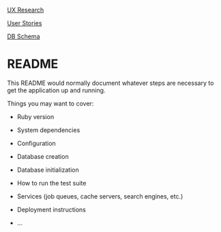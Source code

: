 [UX Research](https://docs.google.com/spreadsheets/d/1wsI9lRQZfovy663ZmC2TNUs0h2-Ire_GKtc7WE3X-iA/edit?usp=sharing)

[User Stories](https://docs.google.com/spreadsheets/d/1mH0yk9demptHyAAJsxEVcepsSOej9O-40VNsX6PMXiw/edit?usp=sharing)

[DB Schema](https://kitt.lewagon.com/db/34231)

# README

This README would normally document whatever steps are necessary to get the
application up and running.

Things you may want to cover:

* Ruby version

* System dependencies

* Configuration

* Database creation

* Database initialization

* How to run the test suite

* Services (job queues, cache servers, search engines, etc.)

* Deployment instructions

* ...
